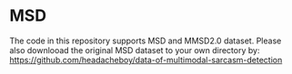# MSD
The code in this repository supports MSD and MMSD2.0 dataset.
Please also downlooad the original MSD dataset to your own directory by:
https://github.com/headacheboy/data-of-multimodal-sarcasm-detection